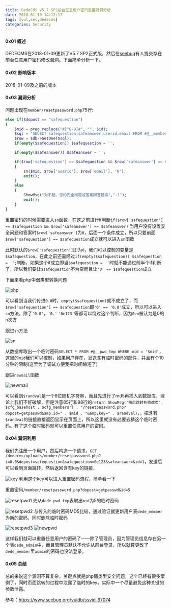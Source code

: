 ```yaml
---
title: DedeCMS V5.7 SP2前台任意用户密码重置漏洞分析
date: 2018-01-10 14:12:17
tags: [vul,sec,dedecms]
categories: Security
---
```

<script src="https://ob5vt1k7f.qnssl.com/pangu.js"></script>

#### 0x01 概述
DEDECMS在2018-01-09更新了V5.7 SP2正式版，然后在[seebug](https://www.seebug.org/vuldb/ssvid-97074)有人提交存在前台任意用户密码修改漏洞。下面简单分析一下。

#### 0x02 影响版本
2018-01-09及之前的版本

#### 0x03 漏洞分析
问题出现在`member/resetpassword.php`75行:
```php
else if($dopost == "safequestion")
{
    $mid = preg_replace("#[^0-9]#", "", $id);
    $sql = "SELECT safequestion,safeanswer,userid,email FROM #@__member WHERE mid = '$mid'";
    $row = $db->GetOne($sql);
    if(empty($safequestion)) $safequestion = '';

    if(empty($safeanswer)) $safeanswer = '';

    if($row['safequestion'] == $safequestion && $row['safeanswer'] == $safeanswer)
    {
        sn($mid, $row['userid'], $row['email'], 'N');
        exit();
    }
    else
    {
        ShowMsg("对不起，您的安全问题或答案回答错误","-1");
        exit();
    }
}
```
重置密码的时候需要进入`sn`函数，在这之前进行if判断`if($row['safequestion'] == $safequestion && $row['safeanswer'] == $safeanswer)`
当用户没有设置安全问题和答案时`$row['safeanswer']`为`0`，后面一个条件成立，所以只要前面`$row['safequestion'] == $safequestion`成立就可以进入`sn`函数

此时默认的`$row['safequestion']`即为`0`，我们可以控制的变量是`$safequestion`，在此之前还需经过`if(empty($safequestion)) $safequestion = '';`判断，如果这个if成立即当`$safequestion = ''`时就不能通过前半个if判断了，所以我们要让`$safequestion`不为空而且让`'0' == $safequestion`成立

下面来看php中弱类型转换问题

![php](https://ob5vt1k7f.qnssl.com/edFq9)

可以看到当我们传进`0.0`时，`empty($safequestion)`就不成立了，而`$row['safequestion'] == $safequestion`即`'0' == '0.0'`成立，所以可以进入`sn`方法。除了`'0.0'`，`'0.'` `'0e123'`等都可以绕过这个判断，因为`0en`被认为是0的n次方

跟进`sn`方法

![sn](https://ob5vt1k7f.qnssl.com/xZxqc)

从数据库取出一个临时密码`SELECT * FROM #@__pwd_tmp WHERE mid = '$mid'`，这里的`mid`我们可以控制，如果用户存在，发送含有临时密码的邮件，并且有个10分钟的限制(这里为了调试方便我把时间缩短了)

跟进`newmail`函数

![newmail](https://ob5vt1k7f.qnssl.com/0nL4H)

可以看到`$randval`是一个8位随机字符串，而且先进行了md5再插入到数据库，理论上我们不好破解，但是注意85行和98行的`return ShowMsg('稍后跳转到修改页', $cfg_basehost . $cfg_memberurl . "/resetpassword.php?dopost=getpasswd&amp;id=" . $mid . "&amp;key=" . $randval);`，把含有`$randval`的链接直接返回显示在页面上，所以这里就没有必要去猜这个临时密码。有了这个临时密码就可以重置任意用户的密码。


#### 0x04 漏洞利用
我们先注册一个用户，然后构造一个请求，`GET /dedecms/uploads/member/resetpassword.php?i=0.0&dopost=safequestion&safequestion=0e123&safeanswer=&id=1`，发送后可以看到页面跳转，然后返回含有key的链接，

![key](https://ob5vt1k7f.qnssl.com/eSNsc)
利用这个key可以进入重置密码流程，简单看一下

重置密码`/member/resetpassword.php?dopost=getpasswd&id=5`

![resetpwd1](https://ob5vt1k7f.qnssl.com/oV7zo)
先从`dede_pwd_tmp`表取出`mid`为5的临时密码

![resetpwd2](https://ob5vt1k7f.qnssl.com/aIWLU)
与传入的临时密码MD5比较，通过验证就更新用户表`dede_member`为新的密码，同时删除临时密码

![resetpwd3](https://ob5vt1k7f.qnssl.com/J1mks)
![newpwd](https://ob5vt1k7f.qnssl.com/EMzcr)

这样我们就可以重置任意用户的密码了——除了管理员，因为管理员信息存在另一个表`dede_admin`中，而且管理员默认不允许从前台登录，所以就算更改了`dede_member`里`admin`的密码也没法登录。


#### 0x05 总结
总的来说这个漏洞不算复杂，关键点就是php弱类型安全问题，这个已经有很多案例了，同时页面跳转的过程中泄露了临时的key，实际中一个尽量避免这种关键的参数泄露。

参考：https://www.seebug.org/vuldb/ssvid-97074

<script>pangu.spacingPage();</script>